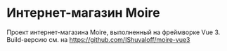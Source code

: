 # Интернет-магазин Moire

Проект интернет-магазина Moire, выполненный на фреймворке Vue 3. Build-версию см. на https://github.com/IShuvaloff/moire-vue3
